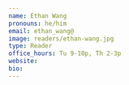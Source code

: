 ```yaml
---
name: Ethan Wang
pronouns: he/him
email: ethan_wang@
image: readers/ethan-wang.jpg
type: Reader
office_hours: Tu 9-10p, Th 2-3p
website: 
bio: 
---
```

